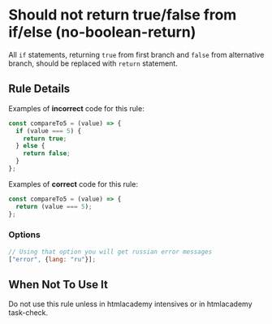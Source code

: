 # Should not return true/false from if/else (no-boolean-return)

All `if` statements, returning `true` from first branch and `false`
from alternative branch, should be replaced with `return` statement.


## Rule Details

Examples of **incorrect** code for this rule:

```js
const compareTo5 = (value) => {
  if (value === 5) {
    return true;
  } else {
    return false;
  }
};
```

Examples of **correct** code for this rule:

```js
const compareTo5 = (value) => {
  return (value === 5);
};
```

### Options

```js
// Using that option you will get russian error messages
["error", {lang: "ru"}];
```

## When Not To Use It

Do not use this rule unless in htmlacademy intensives or in htmlacademy task-check.

